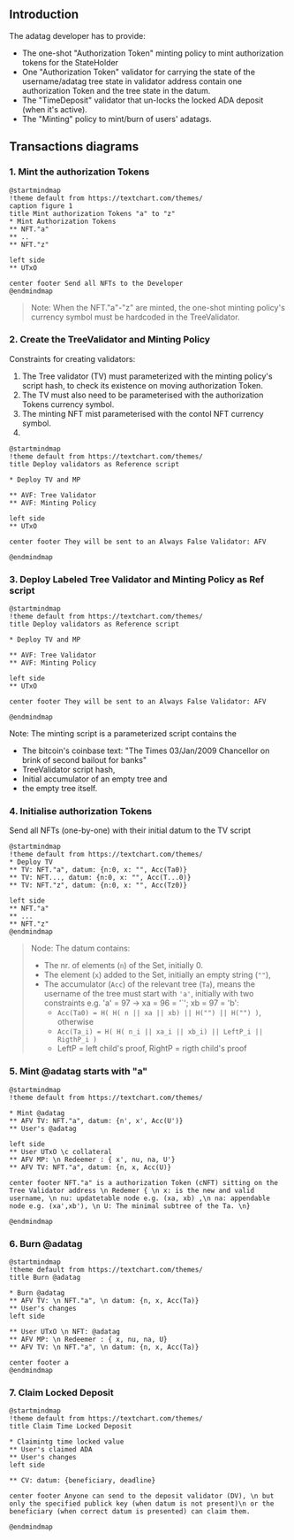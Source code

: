## Introduction

The adatag developer has to provide:

- The one-shot "Authorization Token" minting policy to mint authorization tokens for the StateHolder
- One "Authorization Token" validator for carrying the state of the username/adatag tree state in validator address contain one authorization Token and the tree state in the datum.
- The "TimeDeposit" validator that un-locks the locked ADA deposit (when it's active).
- The "Minting" policy to mint/burn of users' adatags.

## Transactions diagrams

### 1. Mint the authorization Tokens

```plantuml
@startmindmap
!theme default from https://textchart.com/themes/
caption figure 1
title Mint authorization Tokens "a" to "z"
* Mint Authorization Tokens
** NFT."a"
** ..
** NFT."z"

left side
** UTxO

center footer Send all NFTs to the Developer
@endmindmap
```

> Note: When the NFT."a"-"z" are minted, the one-shot minting policy's currency symbol must be hardcoded in the TreeValidator.

### 2. Create the TreeValidator and Minting Policy

Constraints for creating validators:

1. The Tree validator (TV) must parameterized with the minting policy's script hash, to check its existence on moving authorization Token.
2. The TV must also need to be parameterised with the authorization Tokens currency symbol.
3. The minting NFT mist parameterised with the contol NFT currency symbol.
4.

```plantuml
@startmindmap
!theme default from https://textchart.com/themes/
title Deploy validators as Reference script

* Deploy TV and MP

** AVF: Tree Validator
** AVF: Minting Policy

left side
** UTxO

center footer They will be sent to an Always False Validator: AFV

@endmindmap
```

### 3. Deploy Labeled Tree Validator and Minting Policy as Ref script

```plantuml
@startmindmap
!theme default from https://textchart.com/themes/
title Deploy validators as Reference script

* Deploy TV and MP

** AVF: Tree Validator
** AVF: Minting Policy

left side
** UTxO

center footer They will be sent to an Always False Validator: AFV

@endmindmap
```

Note: The minting script is a parameterized script contains the

- The bitcoin's coinbase text: "The Times 03/Jan/2009 Chancellor on brink of second bailout for banks"
- TreeValidator script hash,
- Initial accumulator of an empty tree and
- the empty tree itself.

### 4. Initialise authorization Tokens

Send all NFTs (one-by-one) with their initial datum to the TV script

```plantuml
@startmindmap
!theme default from https://textchart.com/themes/
* Deploy TV
** TV: NFT."a", datum: {n:0, x: "", Acc(Ta0)}
** TV: NFT..., datum: {n:0, x: "", Acc(T...0)}
** TV: NFT."z", datum: {n:0, x: "", Acc(Tz0)}

left side
** NFT."a"
** ...
** NFT."z"
@endmindmap
```

> Node: The datum contains:
>
> - The nr. of elements (`n`) of the Set, initially 0.
> - The element (`x`) added to the Set, initially an empty string (`""`),
> - The accumulator (`Acc`) of the relevant tree (`Ta`), means the username of the tree must start with `'a'`, initially with two constraints e.g. 'a' = 97 -> xa = 96 = '`'; xb = 97 = 'b':
>   - `Acc(Ta0) = H( H( n || xa || xb) || H("") || H("") )`, otherwise
>   - `Acc(Ta_i) = H( H( n_i || xa_i || xb_i) || LeftP_i || RigthP_i )`
>   - LeftP = left child's proof, RightP = rigth child's proof

### 5. Mint @adatag starts with "a"

```plantuml
@startmindmap
!theme default from https://textchart.com/themes/

* Mint @adatag
** AFV TV: NFT."a", datum: {n', x', Acc(U')}
** User's @adatag

left side
** User UTxO \c collateral
** AFV MP: \n Redeemer : { x', nu, na, U'}
** AFV TV: NFT."a", datum: {n, x, Acc(U)}

center footer NFT."a" is a authorization Token (cNFT) sitting on the Tree Validator address \n Redemer { \n x: is the new and valid username, \n nu: updatetable node e.g. (xa, xb) ,\n na: appendable node e.g. (xa',xb'), \n U: The minimal subtree of the Ta. \n}

@endmindmap
```

### 6. Burn @adatag

```plantuml
@startmindmap
!theme default from https://textchart.com/themes/
title Burn @adatag

* Burn @adatag
** AFV TV: \n NFT."a", \n datum: {n, x, Acc(Ta)}
** User's changes
left side

** User UTxO \n NFT: @adatag
** AFV MP: \n Redeemer : { x, nu, na, U}
** AFV TV: \n NFT."a", \n datum: {n, x, Acc(Ta)}

center footer a
@endmindmap
```

### 7. Claim Locked Deposit

```plantuml
@startmindmap
!theme default from https://textchart.com/themes/
title Claim Time Locked Deposit

* Claimintg time locked value
** User's claimed ADA
** User's changes
left side

** CV: datum: {beneficiary, deadline}

center footer Anyone can send to the deposit validator (DV), \n but only the specified publick key (when datum is not present)\n or the beneficiary (when correct datum is presented) can claim them.

@endmindmap
```
